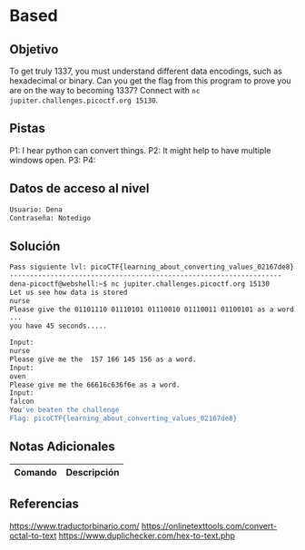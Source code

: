 # Based
## Objetivo
To get truly 1337, you must understand different data encodings, such as hexadecimal or binary. Can you get the flag from this program to prove you are on the way to becoming 1337? Connect with `nc jupiter.challenges.picoctf.org 15130`.
## Pistas
P1: I hear python can convert things.
P2: It might help to have multiple windows open.
P3:
P4:
## Datos de acceso al nivel
```bash
Usuario: Dena
Contraseña: Notedigo
```
## Solución
```bash
Pass siguiente lvl: picoCTF{learning_about_converting_values_02167de8}
-------------------------------------------------------------------
dena-picoctf@webshell:~$ nc jupiter.challenges.picoctf.org 15130
Let us see how data is stored
nurse
Please give the 01101110 01110101 01110010 01110011 01100101 as a word.
...
you have 45 seconds.....

Input:
nurse
Please give me the  157 166 145 156 as a word.
Input:
oven
Please give me the 66616c636f6e as a word.
Input:
falcon
You've beaten the challenge
Flag: picoCTF{learning_about_converting_values_02167de8}
```
## Notas Adicionales

| Comando  | Descripción | 
|------------|--------------|

## Referencias 

https://www.traductorbinario.com/
https://onlinetexttools.com/convert-octal-to-text
https://www.duplichecker.com/hex-to-text.php

